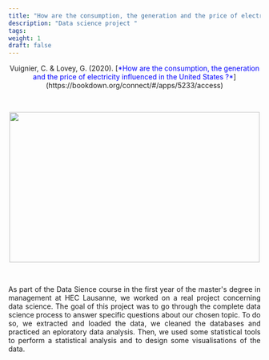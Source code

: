```yaml
---
title: "How are the consumption, the generation and the price of electricity influenced in the United States ?"
description: "Data science project "
tags:
weight: 1
draft: false
---
```


<center> Vuignier, C. & Lovey, G. (2020). [<span style="color:blue">*How are the consumption, the generation and the price of electricity influenced in the United States ?*</span>](https://bookdown.org/connect/#/apps/5233/access)</p></center>

<p>&nbsp; </p>

<p align="center">
  <img src="/USA.png" width="500" height="300"/>
</p>

<p>&nbsp; </p>

<p style="text-align:justify;">As part of the Data Sience course in the first year of the master's degree in management at HEC Lausanne, we worked on a real project concerning data science. The goal of this project was to go through the complete data science process to answer specific questions about our chosen topic. To do so, we extracted and loaded the data, we cleaned the databases and practiced an eploratory data analysis. Then, we used some statistical tools to perform a statistical analysis and to design some visualisations of the data.</p> 

